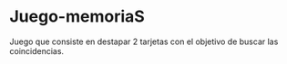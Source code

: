 # Juego-memoriaS
Juego que consiste en destapar 2 tarjetas con el objetivo de buscar las coincidencias.
